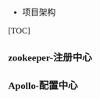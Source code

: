 <span  style="font-family: Simsun,serif; font-size: 17px; ">

- 项目架构

[TOC]

### zookeeper-注册中心

### Apollo-配置中心

</span>